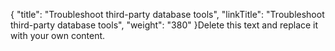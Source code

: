 {
    "title": "Troubleshoot third-party database tools",
    "linkTitle": "Troubleshoot third-party database tools",
    "weight": "380"
}Delete this text and replace it with your own content.
